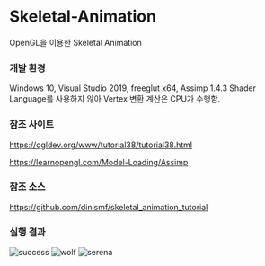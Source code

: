 # Skeletal-Animation
OpenGL을 이용한 Skeletal Animation

### 개발 환경
Windows 10, Visual Studio 2019, freeglut x64, Assimp 1.4.3
Shader Language를 사용하지 않아 Vertex 변환 계산은 CPU가 수행함.

### 참조 사이트
https://ogldev.org/www/tutorial38/tutorial38.html

https://learnopengl.com/Model-Loading/Assimp

### 참조 소스
https://github.com/dinismf/skeletal_animation_tutorial

### 실행 결과

![success](https://github.com/frogio/Skeletal-Animation/assets/12217092/68888b2d-a30b-4230-97e5-0f034c56fa41)
![wolf](https://github.com/frogio/Skeletal-Animation/assets/12217092/88b07c6b-7bf0-444d-9bd5-674b36f5cea2)
![serena](https://github.com/frogio/Skeletal-Animation/assets/12217092/ef63f064-f8c0-4c36-8e49-7e47bf7cd59a)
